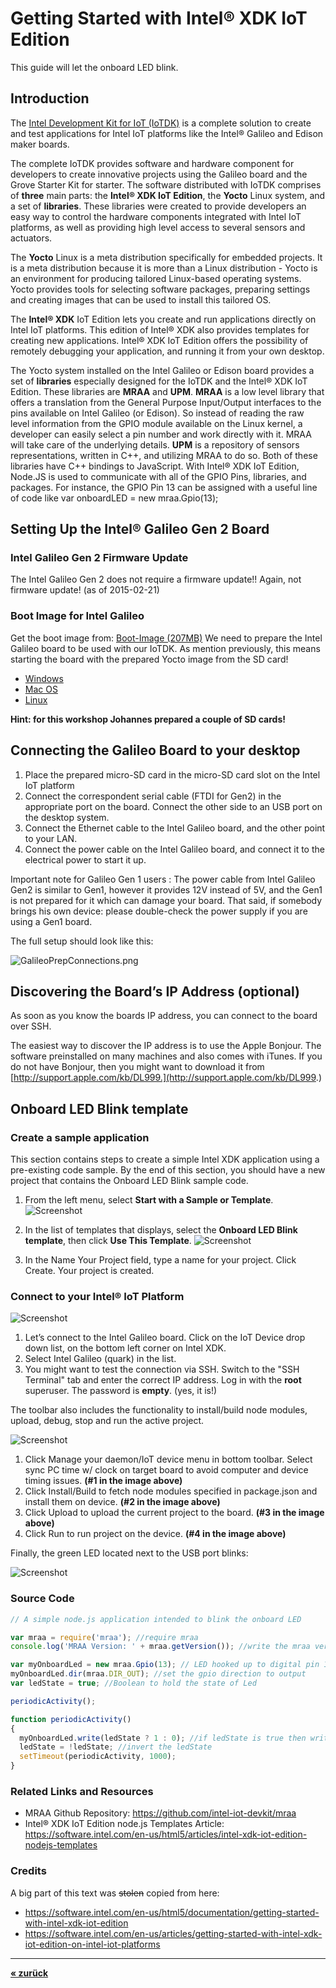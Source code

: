 # Getting Started with Intel® XDK IoT Edition

This guide will let the onboard LED blink.

## Introduction

The [Intel Development Kit for IoT (IoTDK)](https://software.intel.com/en-us/iot/devkit) is a complete solution to create and test applications for Intel IoT platforms like the Intel® Galileo and Edison maker boards.

The complete IoTDK provides software and hardware component for developers to create innovative projects using the Galileo board and the Grove Starter Kit for starter. The software distributed with IoTDK comprises of **three** main parts: the **Intel® XDK IoT Edition**, the **Yocto** Linux system, and a set of **libraries**. These libraries were created to provide developers an easy way to control the hardware components integrated with Intel IoT platforms, as well as providing high level access to several sensors and actuators.

The **Yocto** Linux is a meta distribution specifically for embedded projects. It is a meta distribution because it is more than a Linux distribution - Yocto is an environment for producing tailored Linux-based operating systems. Yocto provides tools for selecting software packages, preparing settings and creating images that can be used to install this tailored OS.

The **Intel® XDK** IoT Edition lets you create and run applications directly on Intel IoT platforms. This edition of Intel® XDK also provides templates for creating new applications. Intel® XDK IoT Edition offers the possibility of remotely debugging your application, and running it from your own desktop.

The Yocto system installed on the Intel Galileo or Edison board provides a set of **libraries** especially designed for the IoTDK and the Intel® XDK IoT Edition. These libraries are **MRAA** and **UPM**. **MRAA** is a low level library that offers a translation from the General Purpose Input/Output interfaces to the pins available on Intel Galileo (or Edison). So instead of reading the raw level information from the GPIO module available on the Linux kernel, a developer can easily select a pin number and work directly with it. MRAA will take care of the underlying details. **UPM** is a repository of sensors representations, written in C++, and utilizing MRAA to do so. Both of these libraries have C++ bindings to JavaScript. With Intel® XDK IoT Edition, Node.JS is used to communicate with all of the GPIO Pins, libraries, and packages. For instance, the GPIO Pin 13 can be assigned with a useful line of code like var onboardLED = new mraa.Gpio(13);

## Setting Up the Intel® Galileo Gen 2 Board

### Intel Galileo Gen 2 Firmware Update
The Intel Galileo Gen 2 does not require a firmware update!!
Again, not firmware update! (as of 2015-02-21)

### Boot Image for Intel Galileo

Get the boot image from: [Boot-Image (207MB)](https://software.intel.com/sites/landingpage/iotdk/board-boot-image.html) We need to prepare the Intel Galileo board to be used with our IoTDK. As mention previously, this means starting the board with the prepared Yocto image from the SD card!

* [Windows](https://software.intel.com/en-us/node/530353)
* [Mac OS](https://software.intel.com/en-us/node/530415)
* [Linux](https://software.intel.com/en-us/node/532598)

**Hint: for this workshop Johannes prepared a couple of SD cards!**


## Connecting the Galileo Board to your desktop

1. Place the prepared micro-SD card in the micro-SD card slot on the Intel IoT platform
2. Connect the correspondent serial cable (FTDI for Gen2) in the appropriate port on the board. Connect the other side to an USB port on the desktop system.
3. Connect the Ethernet cable to the Intel Galileo board, and the other point to your LAN.
4. Connect the power cable on the Intel Galileo board, and connect it to the electrical power to start it up.

Important note for Galileo Gen 1 users : The power cable from Intel Galileo Gen2 is similar to Gen1, however it provides 12V instead of 5V, and the Gen1 is not prepared for it which can damage your board. That said, if somebody brings his own device: please double-check the power supply if you are using a Gen1 board.  

The full setup should look like this:

![GalileoPrepConnections.png](images/start01_GalileoPrepConnections.png)

## Discovering the Board’s IP Address (optional)

As soon as you know the boards IP address, you can connect to the board over SSH.

The easiest way to discover the IP address is to use the Apple Bonjour. The software preinstalled on many machines and also comes with iTunes. If you do not have Bonjour, then you might want to download it from [http://support.apple.com/kb/DL999.](http://support.apple.com/kb/DL999.)

##  Onboard LED Blink template

### Create a sample application

This section contains steps to create a simple Intel XDK application using a pre-existing code sample. By the end of this section, you should have a new project that contains the Onboard LED Blink sample code.

1. From the left menu, select **Start with a Sample or Template**. 
    ![Screenshot](images/start02_start-new-project.jpg)

2. In the list of templates that displays, select the **Onboard LED Blink template**, then click **Use This Template**.
    ![Screenshot](images/start03_onboard-led-blink.jpg)

3. In the Name Your Project field, type a name for your project. Click Create. Your project is created.

### Connect to your Intel® IoT Platform

![Screenshot](images/start04_intelxdkiot.png)

1. Let’s connect to the Intel Galileo board. Click on the IoT Device drop down list, on the bottom left corner on Intel XDK.
2. Select Intel Galileo (quark) in the list.
3. You might want to test the connection via SSH. Switch to the "SSH Terminal" tab and enter the correct IP address. Log in with the **root** superuser. The password is **empty**. (yes, it is!)

The toolbar also includes the functionality to install/build node modules, upload, debug, stop and run the active project.

![Screenshot](images/start05_toolbar.png)

1. Click Manage your daemon/IoT device menu in bottom toolbar. Select sync PC time w/ clock on target board to avoid computer and device timing issues. **(#1 in the image above)**
2. Click Install/Build to fetch node modules specified in package.json and install them on device. **(#2 in the image above)**
3. Click Upload to upload the current project to the board. **(#3 in the image above)**
4. Click Run to run project on the device. **(#4 in the image above)**

Finally, the green LED located next to the USB port blinks:

![Screenshot](images/start06_galileo-gen2.jpg)


### Source Code

```javascript
// A simple node.js application intended to blink the onboard LED

var mraa = require('mraa'); //require mraa
console.log('MRAA Version: ' + mraa.getVersion()); //write the mraa version to the Intel XDK console

var myOnboardLed = new mraa.Gpio(13); // LED hooked up to digital pin 13 which is built in on Galileo Gen1 & Gen2
myOnboardLed.dir(mraa.DIR_OUT); //set the gpio direction to output
var ledState = true; //Boolean to hold the state of Led

periodicActivity();

function periodicActivity()
{
  myOnboardLed.write(ledState ? 1 : 0); //if ledState is true then write a '1' (high) otherwise write a '0' (low)
  ledState = !ledState; //invert the ledState
  setTimeout(periodicActivity, 1000);
}
```


### Related Links and Resources
* MRAA Github Repository: https://github.com/intel-iot-devkit/mraa
* Intel® XDK IoT Edition node.js Templates Article: https://software.intel.com/en-us/html5/articles/intel-xdk-iot-edition-nodejs-templates 

### Credits

A big part of this text was ~~stolen~~ copied from here:
* https://software.intel.com/en-us/html5/documentation/getting-started-with-intel-xdk-iot-edition
* https://software.intel.com/en-us/articles/getting-started-with-intel-xdk-iot-edition-on-intel-iot-platforms


**<hr>[« zurück](readme.md)**